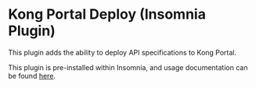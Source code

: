 # Kong Portal Deploy (Insomnia Plugin)

This plugin adds the ability to deploy API specifications to Kong Portal.

This plugin is pre-installed within Insomnia, and usage documentation can be found [here](https://docs.insomnia.rest/insomnia/publish-to-dev-portal).
